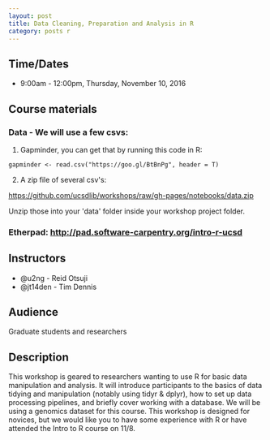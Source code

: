 ```yaml
---
layout: post
title: Data Cleaning, Preparation and Analysis in R
category: posts r
---
```


## Time/Dates

* 9:00am - 12:00pm, Thursday, November 10, 2016

## Course materials

### Data - We will use a few csvs:

1. Gapminder, you can get that by running this code in R:

~~~
gapminder <- read.csv("https://goo.gl/BtBnPg", header = T)
~~~

2. A zip file of several csv's:

<https://github.com/ucsdlib/workshops/raw/gh-pages/notebooks/data.zip>

Unzip those into your 'data' folder inside your workshop project folder.

### Etherpad: <http://pad.software-carpentry.org/intro-r-ucsd>
## Instructors

* @u2ng - Reid Otsuji
* @jt14den - Tim Dennis  

## Audience

Graduate students and researchers

## Description

This workshop is geared to researchers wanting to use R for basic data manipulation and analysis. It will introduce participants to the basics of data tidying and manipulation (notably using tidyr & dplyr), how to set up data processing pipelines, and briefly cover working with a database. We will be using a genomics dataset for this course.  This workshop is designed for novices, but we would like you to have some experience with R or have attended the Intro to R course on 11/8.

